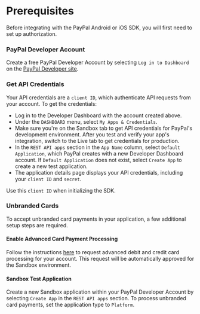 # Prerequisites

Before integrating with the PayPal Android or iOS SDK, you will first need to set up authorization. 

### PayPal Developer Account

Create a free PayPal Developer Account by selecting `Log in to Dashboard` on the [PayPal Developer site](https://developer.paypal.com/home/).

### Get API Credentials

Your API credentials are a `client ID`, which authenticate API requests from your account. To get the credentials:
- Log in to the Developer Dashboard with the account created above.
- Under the `DASHBOARD` menu, select `My Apps & Credentials`.
- Make sure you're on the Sandbox tab to get API credentials for PayPal's development environment. After you test and verify your app's integration, switch to the Live tab to get credentials for production. 
- In the `REST API apps` section in the `App Name` column, select `Default Application`, which PayPal creates with a new Developer Dashboard account. If `Default Application` does not exist, select `Create App` to create a new test application.
- The application details page displays your API credentials, including your `client ID` and `secret`.

Use this `client ID` when initializing the SDK.

### Unbranded Cards

To accept unbranded card payments in your application, a few additional setup steps are required.

#### Enable Advanced Card Payment Processing

Follow the instructions [here](https://developer.paypal.com/docs/business/checkout/advanced-card-payments/#1-enable-your-account) to request advanced debit and credit card processing for your account. This request will be automatically approved for the Sandbox environment.

#### Sandbox Test Application

Create a new Sandbox application within your PayPal Developer Account by selecting `Create App` in the `REST API apps` section. 
To process unbranded card payments, set the application type to `Platform`.

